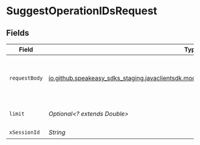 # SuggestOperationIDsRequest


## Fields

| Field                                                                                                                                                        | Type                                                                                                                                                         | Required                                                                                                                                                     | Description                                                                                                                                                  |
| ------------------------------------------------------------------------------------------------------------------------------------------------------------ | ------------------------------------------------------------------------------------------------------------------------------------------------------------ | ------------------------------------------------------------------------------------------------------------------------------------------------------------ | ------------------------------------------------------------------------------------------------------------------------------------------------------------ |
| `requestBody`                                                                                                                                                | [io.github.speakeasy_sdks_staging.javaclientsdk.models.operations.SuggestOperationIDsRequestBody](../../models/operations/SuggestOperationIDsRequestBody.md) | :heavy_check_mark:                                                                                                                                           | The schema file to upload provided as a multipart/form-data file segment.                                                                                    |
| `limit`                                                                                                                                                      | *Optional<? extends Double>*                                                                                                                                 | :heavy_minus_sign:                                                                                                                                           | Max number of suggestions to request                                                                                                                         |
| `xSessionId`                                                                                                                                                 | *String*                                                                                                                                                     | :heavy_check_mark:                                                                                                                                           | N/A                                                                                                                                                          |
